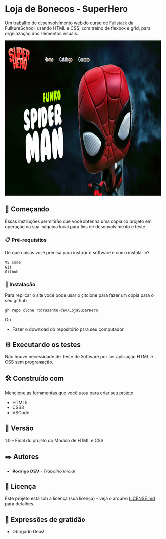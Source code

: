 # Loja de Bonecos - SuperHero
Um trabalho de desenvolvimento web do curso de Fullstack da FulltureSchool, usando HTML e CSS, com treino de flexbox e grid, para orgniazação dos elementos visuais.

<p align="center">
      <img src="images/gitSiteHero.PNG" alt="Logo-bizuradodev" width="960" height="500">
</p>

## 🚀 Começando

Essas instruções permitirão que você obtenha uma cópia do projeto em operação na sua máquina local para fins de desenvolvimento e teste.


### 📋 Pré-requisitos

De que coisas você precisa para instalar o software e como instalá-lo?

```
VS Code
Git
Github
```

### 🔧 Instalação

Para replicar o site você pode usar o gitclone para fazer um cópia para o seu github

```
gh repo clone rodrusantu-dev/LojaSuperHero
```

Ou

* Fazer o download do repositório para seu computador.


## ⚙️ Executando os testes

Não houve necessidade de Teste de Software por ser aplicação HTML e CSS sem programação.


## 🛠️ Construído com

Mencione as ferramentas que você usou para criar seu projeto

* HTML5
* CSS3
* VSCode

## 📌 Versão

1.0 - Final do projeto do Módulo de HTML e CSS

## ✒️ Autores

* **Rodrigo DEV** - *Trabalho Inicial* 

## 📄 Licença

Este projeto está sob a licença (sua licença) - veja o arquivo [LICENSE.md](https://github.com/usuario/projeto/licenca) para detalhes.

## 🎁 Expressões de gratidão

* Obrigado Deus!
